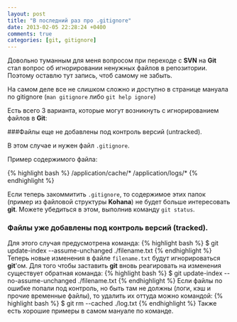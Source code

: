 ```yaml
---
layout: post
title: "В последний раз про .gitignore"
date: 2013-02-05 22:28:24 +0400
comments: true
categories: [git, gitignore]
---
```

Довольно туманным для меня вопросом при переходе с **SVN** на **Git** стал вопрос об игнорировании ненужных файлов в репозитории. Поэтому оставлю тут запись, чтоб самому не забыть.

На самом деле все не слишком сложно и доступно в странице мануала по gitignore (`man gitignore` либо `git help ignore`)

<!-- more -->

Есть всего 3 варианта, которые могут возникнуть с игнорированием файлов в **Git**:

###Файлы еще не добавлены под контроль версий (untracked).

В этом случае и нужен файл `.gitignore`.

Пример содержимого файла:
	
{% highlight bash %}
/application/cache/*
/application/logs/*
{% endhighlight %}

Если теперь закоммитить `.gitignore`, то содержимое этих папок (пример из файловой структуры **Kohana**) не будет больше интересовать **git**. Можете убедиться в этом, выполнив команду `git status`.

### Файлы уже добавлены под контроль версий (tracked).

Для этого случая предусмотрена команда:
{% highlight bash %}
	$ git update-index --assume-unchanged ./filename.txt
{% endhighlight %}
Теперь новые изменения в файле `filename.txt` будут игнорироваться **git**'ом. Для того чтобы заставить **git** вновь реагировать на изменения существует обратная команда:
{% highlight bash %}
	$ git update-index --no-assume-unchanged ./filename.txt
{% endhighlight %}
Если файлы по ошибке попали под контроль, но быть там не должны (логи, кэш и прочие временные файлы), то удалить их оттуда можно командой:
{% highlight bash %}
	$ git rm --cached ./log.txt
{% endhighlight %}
Также есть хорошие примеры в самом мануале по команде.